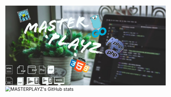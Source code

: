 ![Header](https://github.com/MASTERPLAYZ0000/MASTERPLAYZ0000/blob/7891eea44cd2bc344e1c4bbf248e65c47d58aae0/images/header.jpg)
![MASTERPLAYZ's GitHub stats](https://github-readme-stats.vercel.app/api?username=MASTERPLAYZ0000&show_icons=true&theme=onedark)
